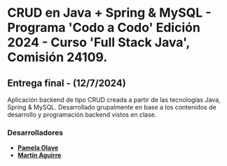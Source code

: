 # CRUD en Java + Spring & MySQL - Programa 'Codo a Codo' Edición 2024 - Curso 'Full Stack Java', Comisión 24109.

## Entrega final - (12/7/2024)

Aplicación backend de tipo CRUD creada a partir de las tecnologías Java, Spring & MySQL. Desarrollado grupalmente en base a los contenidos de desarrollo y programación backend vistos en clase.

### Desarrolladores 

- **[Pamela Olave](https://github.com/Akhemy)**
- **[Martín Aguirre](https://github.com/MartinXCVI/)**